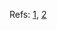 


Refs: [1](https://www.tangramvision.com/blog/camera-modeling-exploring-distortion-and-distortion-models-part-i),
[2](https://ori.codes/artificial-intelligence/camera-calibration/camera-distortions/)
